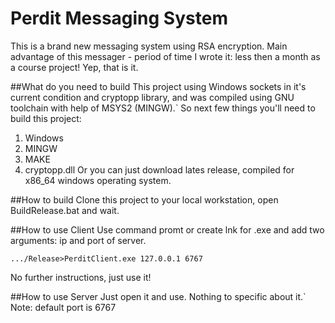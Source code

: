 # Perdit Messaging System
This is a brand new messaging system using RSA encryption. Main advantage of this messager - period of time I wrote it: less then a month as a course project! Yep, that is it.

##What do you need to build
This project using Windows sockets in it's current condition and cryptopp library, and was compiled using GNU toolchain with help of MSYS2 (MINGW).`
So next few things you'll need to build this project:
1. Windows
2. MINGW
3. MAKE
4. cryptopp.dll
Or you can just download lates release, compiled for x86_64 windows operating system.

##How to build
Clone this project to your local workstation, open BuildRelease.bat and wait.

##How to use Client
Use command promt or create lnk for .exe and add two arguments: ip and port of server. 
```
.../Release>PerditClient.exe 127.0.0.1 6767
```
No further instructions, just use it!

##How to use Server
Just open it and use. Nothing to specific about it.`
Note: default port is 6767
